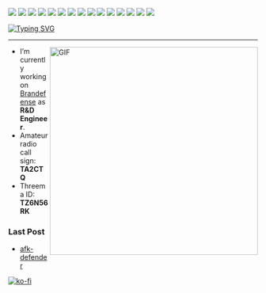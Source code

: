 ![](https://img.shields.io/badge/Arch_Linux-1793D1?style=for-the-badge&logo=arch-linux&logoColor=white)
![](https://img.shields.io/badge/mac%20os-000000?style=for-the-badge&logo=apple&logoColor=white)
![](https://img.shields.io/badge/Python-FFD43B?style=for-the-badge&logo=python&logoColor=blue)
![](https://img.shields.io/badge/Rust-black?style=for-the-badge&logo=rust&logoColor=#E57324)
![](https://img.shields.io/badge/Go-00ADD8?style=for-the-badge&logo=go&logoColor=white)
![](https://img.shields.io/badge/Selenium-43B02A?style=for-the-badge&logo=Selenium&logoColor=white)
![](https://img.shields.io/badge/Playwright-45ba4b?style=for-the-badge&logo=Playwright&logoColor=white)
![](https://img.shields.io/badge/fastapi-109989?style=for-the-badge&logo=FASTAPI&logoColor=white)
![](https://img.shields.io/badge/PostgreSQL-316192?style=for-the-badge&logo=postgresql&logoColor=white)
![](https://img.shields.io/badge/Django-092E20?style=for-the-badge&logo=django&logoColor=green)
![](https://img.shields.io/badge/NeoVim-%2357A143.svg?&style=for-the-badge&logo=neovim&logoColor=white)
![](https://img.shields.io/badge/iTerm2-000000?style=for-the-badge&logo=iterm2&logoColor=white)
![](https://img.shields.io/badge/Tor_Browser-7D4698?style=for-the-badge&logo=Tor-Browser&logoColor=white)
![](https://img.shields.io/badge/Ansible-000000?style=for-the-badge&logo=ansible&logoColor=white)
![](https://img.shields.io/badge/Docker-2CA5E0?style=for-the-badge&logo=docker&logoColor=white)

[![Typing SVG](https://readme-typing-svg.herokuapp.com?font=Fira+Code&duration=500&pause=100&color=11F73C&random=false&width=435&lines=sadeceben;OSINT;lor3mipsum%40tutanota.com;TA2CTQ;TZ6N56RK)](https://git.io/typing-svg)

---
<img align="right" alt="GIF" width="420px" src="https://c.tenor.com/XfiV1J8zT2EAAAAd/tenor.gif"/>

- I’m currently working on [Brandefense]("https://brandefense.io/") as **R&D Engineer**.
- Amateur radio call sign: **TA2CTQ**
- Threema ID: **TZ6N56RK**

### Last Post
- [afk-defender](https://sadeceben.github.io//blog/AFK-DEFENDER/) 


[![ko-fi](https://ko-fi.com/img/githubbutton_sm.svg)](https://ko-fi.com/sadec3ben)

